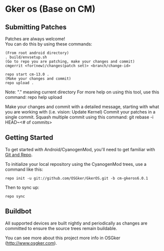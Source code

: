 Gker os (Base on CM)
===========

Submitting Patches
------------------
Patches are always welcome!  
You can do this by using these commands:

    (From root android directory)
    . build/envsetup.sh
    (Go to repo you are patching, make your changes and commit)
    cmgerrit <for(new)/changes(patch set)> <branch/change-id> 

    repo start cm-13.0 .
    (Make your changes and commit)
    repo upload .
Note: "." meaning current directory
For more help on using this tool, use this command: repo help upload

Make your changes and commit with a detailed message, starting with what you are working with (i.e. vision: Update Kernel)
Commit your patches in a single commit. Squash multiple commit using this command: git rebase -i HEAD~<# of commits>


Getting Started
---------------

To get started with Android/CyanogenMod, you'll need to get
familiar with [Git and Repo](http://source.android.com/source/using-repo.html).

To initialize your local repository using the CyanogenMod trees, use a command like this:

    repo init -u git://github.com/OSGker/GkerOS.git -b cm-gkeros6.0.1

Then to sync up:

    repo sync

Buildbot
--------

All supported devices are built nightly and periodically as changes are committed to ensure the source trees remain buildable.

You can see more about this project more info in OSGker (http://www.osgker.com).
